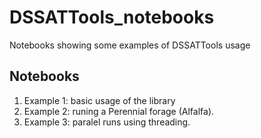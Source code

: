 # DSSATTools_notebooks
Notebooks showing some examples of DSSATTools usage

## Notebooks
1. Example 1: basic usage of the library
2. Example 2: runing a Perennial forage (Alfalfa).
3. Example 3: paralel runs using threading.
